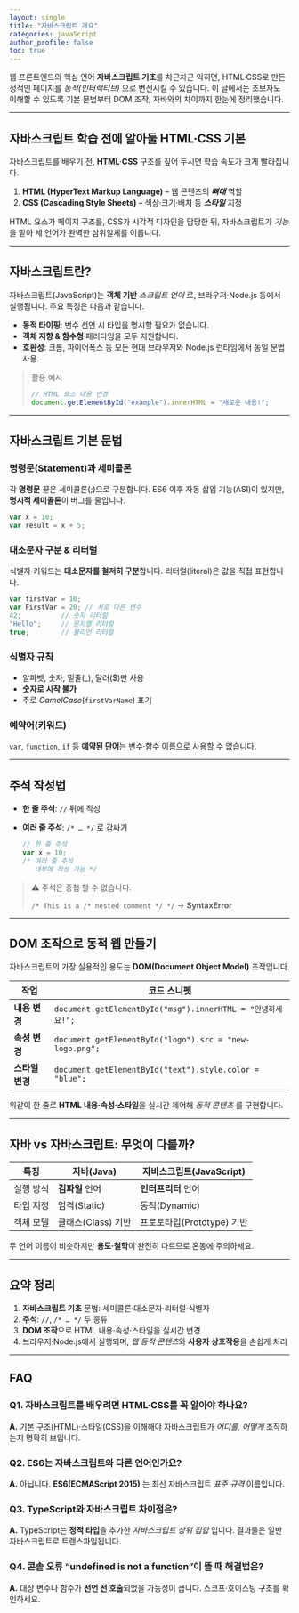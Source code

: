 ```yaml
---
layout: single
title: "자바스크립트 개요"
categories: javaScript
author_profile: false
toc: true
---
```


웹 프론트엔드의 핵심 언어 **자바스크립트 기초**를 차근차근 익히면, HTML·CSS로 만든 정적인 페이지를 *동적(인터랙티브)* 으로 변신시킬 수 있습니다. 이 글에서는 초보자도 이해할 수 있도록 기본 문법부터 DOM 조작, 자바와의 차이까지 한눈에 정리했습니다.

------

## 자바스크립트 학습 전에 알아둘 HTML·CSS 기본

자바스크립트를 배우기 전, **HTML**·**CSS** 구조를 짚어 두시면 학습 속도가 크게 빨라집니다.

1. **HTML (HyperText Markup Language)** – 웹 콘텐츠의 ***뼈대*** 역할
2. **CSS (Cascading Style Sheets)** – 색상·크기·배치 등 ***스타일*** 지정

HTML 요소가 페이지 구조를, CSS가 시각적 디자인을 담당한 뒤, 자바스크립트가 *기능* 을 맡아 세 언어가 완벽한 삼위일체를 이룹니다.

------

## 자바스크립트란?

자바스크립트(JavaScript)는 **객체 기반** *스크립트 언어* 로, 브라우저·Node.js 등에서 실행됩니다. 주요 특징은 다음과 같습니다.

- **동적 타이핑**: 변수 선언 시 타입을 명시할 필요가 없습니다.
- **객체 지향 & 함수형** 패러다임을 모두 지원합니다.
- **호환성**: 크롬, 파이어폭스 등 모든 현대 브라우저와 Node.js 런타임에서 동일 문법 사용.

> 활용 예시
>
> ```jsx
> // HTML 요소 내용 변경
> document.getElementById("example").innerHTML = "새로운 내용!";
> ```

------

## 자바스크립트 기본 문법

### 명령문(Statement)과 세미콜론

각 **명령문** 끝은 세미콜론(;)으로 구분합니다. ES6 이후 자동 삽입 기능(ASI)이 있지만, **명시적 세미콜론**이 버그를 줄입니다.

```jsx
var x = 10;
var result = x + 5;
```

### 대소문자 구분 & 리터럴

식별자·키워드는 **대소문자를 철저히 구분**합니다. 리터럴(literal)은 값을 직접 표현합니다.

```jsx
var firstVar = 10;
var FirstVar = 20; // 서로 다른 변수
42;          // 숫자 리터럴
"Hello";     // 문자열 리터럴
true;        // 불리언 리터럴
```

### 식별자 규칙

- 알파벳, 숫자, 밑줄(_), 달러($)만 사용
- **숫자로 시작 불가**
- 주로 *CamelCase*(`firstVarName`) 표기

### 예약어(키워드)

`var`, `function`, `if` 등 **예약된 단어**는 변수·함수 이름으로 사용할 수 없습니다.

------

## 주석 작성법

- **한 줄 주석**: `//` 뒤에 작성

- **여러 줄 주석**: `/* … */` 로 감싸기

  ```jsx
  // 한 줄 주석
  var x = 10;
  /* 여러 줄 주석
     내부에 작성 가능 */
  ```

> ⚠️ 주석은 중첩 할 수 없습니다.
>
> `/* This is a /* nested comment */ */` → **SyntaxError**

------

## DOM 조작으로 동적 웹 만들기

자바스크립트의 가장 실용적인 용도는 **DOM(Document Object Model)** 조작입니다.

| 작업            | 코드 스니펫                                                 |
| --------------- | ----------------------------------------------------------- |
| **내용 변경**   | `document.getElementById("msg").innerHTML = "안녕하세요!";` |
| **속성 변경**   | `document.getElementById("logo").src = "new-logo.png";`     |
| **스타일 변경** | `document.getElementById("text").style.color = "blue";`     |

위같이 한 줄로 **HTML 내용·속성·스타일**을 실시간 제어해 *동적 콘텐츠* 를 구현합니다.

------

## 자바 vs 자바스크립트: 무엇이 다를까?

| 특징      | **자바(Java)**     | **자바스크립트(JavaScript)** |
| --------- | ------------------ | ---------------------------- |
| 실행 방식 | **컴파일** 언어    | **인터프리터** 언어          |
| 타입 지정 | 엄격(Static)       | 동적(Dynamic)                |
| 객체 모델 | 클래스(Class) 기반 | 프로토타입(Prototype) 기반   |

두 언어 이름이 비슷하지만 **용도·철학**이 완전히 다르므로 혼동에 주의하세요.

------

## 요약 정리

1. **자바스크립트 기초** 문법: 세미콜론·대소문자·리터럴·식별자
2. **주석**: `//`, `/* … */` 두 종류
3. **DOM 조작**으로 HTML 내용·속성·스타일을 실시간 변경
4. 브라우저·Node.js에서 실행되며, *웹 동적 콘텐츠*와 **사용자 상호작용**을 손쉽게 처리

------

## FAQ

### Q1. 자바스크립트를 배우려면 HTML·CSS를 꼭 알아야 하나요?

**A.** 기본 구조(HTML)·스타일(CSS)을 이해해야 자바스크립트가 *어디를, 어떻게* 조작하는지 명확히 보입니다.

### Q2. ES6는 자바스크립트와 다른 언어인가요?

**A.** 아닙니다. **ES6(ECMAScript 2015)** 는 최신 자바스크립트 *표준 규격* 이름입니다.

### Q3. TypeScript와 자바스크립트 차이점은?

**A.** TypeScript는 **정적 타입**을 추가한 *자바스크립트 상위 집합* 입니다. 결과물은 일반 자바스크립트로 트랜스파일됩니다.

### Q4. 콘솔 오류 “undefined is not a function”이 뜰 때 해결법은?

**A.** 대상 변수나 함수가 **선언 전 호출**되었을 가능성이 큽니다. 스코프·호이스팅 구조를 확인하세요.
